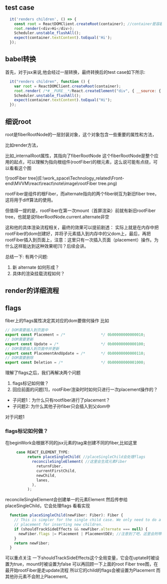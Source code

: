 ## test case
```javascript
  it('renders children', () => {
    const root = ReactDOMClient.createRoot(container); //container是容器DOM
    root.render(<div>Hi</div>);
    Scheduler.unstable_flushAll();
    expect(container.textContent).toEqual('Hi');
  });
```
## babel转换
首先，对于jsx来说,他会经过一层转换，最终转换后的test case如下所示:
```javascript
  it("renders children", function () {
    var root = ReactDOMClient.createRoot(container);
    root.render( /*#__PURE__*/React.createElement("div", { __source: { fileName: _jsxFileName, lineNumber: 37, columnNumber: 17 } }, "Hi"));
    Scheduler.unstable_flushAll();
    expect(container.textContent).toEqual("Hi");
  });
```

## 细说root
root是fiberRootNode的一层封装对象，这个对象包含一些重要的属性和方法，

比如render方法，

比如_internalRoot属性，其指向了fiberRootNode
这个fiberRootNode是整个应用的起点，可以理解为指向根组件(rootFiber)的根元素，这么说可能有点绕，可以看看这个图

![rootFiber tree](E:\work_space\Technology_related\Front-end\MVVM\react\react\note\image\rootFiber tree.png)

rootFiber是组件的根Fiber，而alternate指向的两个fiber树互为新旧fiber tree，这将用于diff算法的使用。

但值得一提的是，rootFiber在第一次mount（首屏渲染）前就有新旧rootFiber tree，也就是说fiberRootNode.current.alternate非空

这和他的具体渲染流程相关，最终的效果可以提前剧透：
实际上就是在内存中把rootFiber的dom创建好，并将子元素插入到内存中的父dom上，最后，再把rootFiber插入到页面上，注意：这里只有一次插入页面（placement）操作。为什么这样能达到这种效果呢[1]？后续会讲。

总结一下:
有两个问题:
1. 新 alternate 如何形成？
2. 具体的渲染挂载流程如何？

## render的详细流程


## flags
fiber上的flags属性决定其对应的dom要做何操作
比如
```js
// DOM需要插入到页面中
export const Placement = /*                */ 0b00000000000010;
// DOM需要更新
export const Update = /*                   */ 0b00000000000100;
// DOM需要插入到页面中并更新
export const PlacementAndUpdate = /*       */ 0b00000000000110;
// DOM需要删除
export const Deletion = /*                 */ 0b00000000001000;
```

理解了flags之后，我们再解决两个问题
1. flags标记如何做？
2. 回应前面的问题[1]，rootFiber渲染时时如何只进行一次placement操作的？
 - 子问题1：为什么只有rootfiber进行了placement？
 - 子问题2: 为什么其他子孙fiber只会插入到父dom中

对于问题1
### flags标记如何做？
在beginWork会根据不同的jsx元素的tag来创建不同的fiber,比如这里

```javascript
     case REACT_ELEMENT_TYPE:
          return placeSingleChild( //placeSingleChild会处理flags
            reconcileSingleElement( //这里会生成元素Fiber
              returnFiber,
              currentFirstChild,
              newChild,
              lanes,
            ),
          );
```
reconcileSingleElement会创建单一的元素Element
然后传参给placeSingleChild，它会处理flags
看看实现
```javascript
  function placeSingleChild(newFiber: Fiber): Fiber {
    // This is simpler for the single child case. We only need to do a
    // placement for inserting new children.
    if (shouldTrackSideEffects && newFiber.alternate === null) {
      newFiber.flags |= Placement | PlacementDEV; //注意到了吧，这里会附带Placement
    }
    return newFiber;
  }
```
可以重点关注 一下shouldTrackSideEffects这个全局变量，它会在uptate时被设置为true，mount时被设置为false
可以再回顾一下上面的root Fiber tree图，在最开始rootFiber是走update流程
所以它的child的flags会被设置为Placement
而其他孙元素不会附上Placement。


